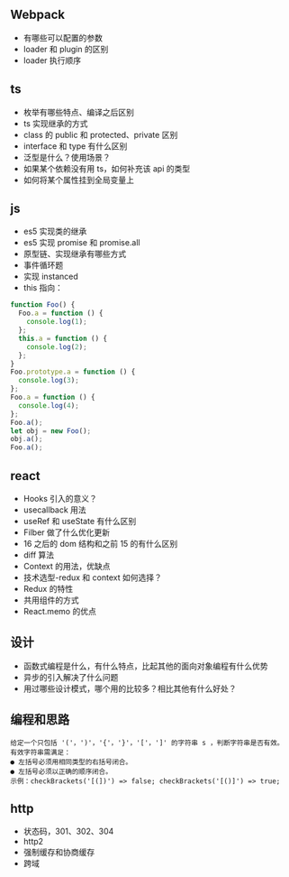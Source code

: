 ## Webpack

- 有哪些可以配置的参数
- loader 和 plugin 的区别
- loader 执行顺序

## ts

- 枚举有哪些特点、编译之后区别
- ts 实现继承的方式
- class 的 public 和 protected、private 区别
- interface 和 type 有什么区别
- 泛型是什么？使用场景？
- 如果某个依赖没有用 ts，如何补充该 api 的类型
- 如何将某个属性挂到全局变量上

## js

- es5 实现类的继承
- es5 实现 promise 和 promise.all
- 原型链、实现继承有哪些方式
- 事件循环题
- 实现 instanced
- this 指向：

```javascript
function Foo() {
  Foo.a = function () {
    console.log(1);
  };
  this.a = function () {
    console.log(2);
  };
}
Foo.prototype.a = function () {
  console.log(3);
};
Foo.a = function () {
  console.log(4);
};
Foo.a();
let obj = new Foo();
obj.a();
Foo.a();
```

## react

- Hooks 引入的意义？
- usecallback 用法
- useRef 和 useState 有什么区别
- Filber 做了什么优化更新
- 16 之后的 dom 结构和之前 15 的有什么区别
- diff 算法
- Context 的用法，优缺点
- 技术选型-redux 和 context 如何选择？
- Redux 的特性
- 共用组件的方式
- React.memo 的优点

## 设计

- 函数式编程是什么，有什么特点，比起其他的面向对象编程有什么优势
- 异步的引入解决了什么问题
- 用过哪些设计模式，哪个用的比较多？相比其他有什么好处？

## 编程和思路

```
给定一个只包括 '('，')'，'{'，'}'，'['，']' 的字符串 s ，判断字符串是否有效。
有效字符串需满足：
● 左括号必须用相同类型的右括号闭合。
● 左括号必须以正确的顺序闭合。
示例：checkBrackets('[(])') => false; checkBrackets('[()]') => true;
```

## http

- 状态码，301、302、304
- http2
- 强制缓存和协商缓存
- 跨域
